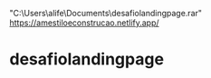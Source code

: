 "C:\Users\alife\Documents\desafiolandingpage.rar"
https://amestiloeconstrucao.netlify.app/
# desafiolandingpage

